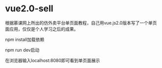 # vue2.0-sell
根据慕课网上所出的仿外卖平台单页面教程，自己用vue.js2.0版本写了一个单页面应用，仅仅是个人学习之后的成果。

npm install加载依赖

npm run dev启动

在浏览器输入localhost:8080即可看到单页面展示
